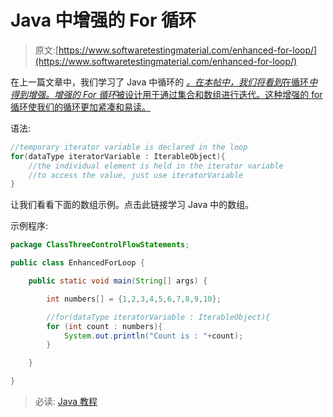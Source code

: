 # Java 中增强的 For 循环

> 原文:[https://www.softwaretestingmaterial.com/enhanced-for-loop/](https://www.softwaretestingmaterial.com/enhanced-for-loop/)

在上一篇文章中，我们学习了 Java 中循环的 [*。在本帖中，我们将看到*在循环*中得到增强。增强的 For 循环*被设计用于通过集合和数组进行迭代。这种增强的 for 循环使我们的循环更加紧凑和易读。](https://www.softwaretestingmaterial.com/for-loop-in-java/)

语法:

```java
//temporary iterator variable is declared in the loop
for(dataType iteratorVariable : IterableObject){
    //the individual element is held in the iterator variable
    //to access the value, just use iteratorVariable
}
```

让我们看看下面的数组示例。点击此链接学习 Java 中的数组。

示例程序:

```java
package ClassThreeControlFlowStatements;

public class EnhancedForLoop {

	public static void main(String[] args) {

		int numbers[] = {1,2,3,4,5,6,7,8,9,10};

		//for(dataType iteratorVariable : IterableObject){
		for (int count : numbers){
			System.out.println("Count is : "+count);
		}

	}

}
```

> 必读: [Java 教程](https://www.softwaretestingmaterial.com/java-tutorial/)